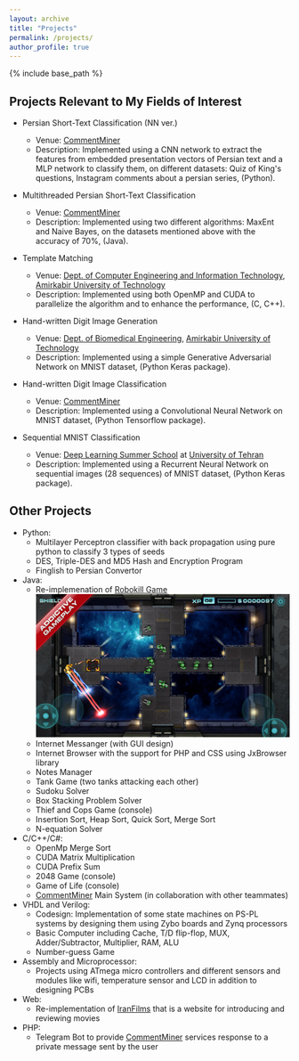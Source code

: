 ```yaml
---
layout: archive
title: "Projects"
permalink: /projects/
author_profile: true
---
```


{% include base_path %}


Projects Relevant to My Fields of Interest
------
* Persian Short-Text Classification (NN ver.)
  * Venue: [CommentMiner](http://commentminer.com/)
  * Description: Implemented using a CNN network to extract the features from embedded presentation vectors of Persian text and a MLP network to classify them, on different datasets: Quiz of King's questions, Instagram comments about a persian series, (Python).

* Multithreaded Persian Short-Text Classification
  * Venue: [CommentMiner](http://commentminer.com/)
  * Description: Implemented using two different algorithms: MaxEnt and Naive Bayes, on the datasets mentioned above with the accuracy of 70%, (Java).

* Template Matching
  * Venue: [Dept. of Computer Engineering and Information Technology](http://ceit.aut.ac.ir/autcms/home.htm?depurl=computer-engineering&lang=en), [Amirkabir University of Technology](http://aut.ac.ir/aut/)
  * Description: Implemented using both OpenMP and CUDA to parallelize the algorithm and to enhance the performance, (C, C++).

* Hand-written Digit Image Generation
  * Venue: [Dept. of Biomedical Engineering](http://bme.aut.ac.ir/autcms/biomedical-engineering/en/home), [Amirkabir University of Technology](http://aut.ac.ir/aut/)
  * Description: Implemented using a simple Generative Adversarial Network on MNIST dataset, (Python Keras package).

* Hand-written Digit Image Classification
  * Venue: [CommentMiner](http://commentminer.com/)
  * Description: Implemented using a Convolutional Neural Network on MNIST dataset, (Python Tensorflow package).

* Sequential MNIST Classification
  * Venue: [Deep Learning Summer School](http://acm.ut.ac.ir/deeplearning/) at [University of Tehran](http://ut.ac.ir/en)
  * Description: Implemented using a Recurrent Neural Network on sequential images (28 sequences) of MNIST dataset, (Python Keras package).

Other Projects
------
* Python:
  * Multilayer Perceptron classifier with back propagation using pure python to classify 3 types of seeds
  * DES, Triple-DES and MD5 Hash and Encryption Program
  * Finglish to Persian Convertor
* Java:
  * Re-implemenation of [Robokill Game](https://www.crazygames.com/game/robokill-2)<br/><img src='/images/robokill.jpg'>
  * Internet Messanger (with GUI design)
  * Internet Browser with the support for PHP and CSS using JxBrowser library
  * Notes Manager
  * Tank Game (two tanks attacking each other)
  * Sudoku Solver
  * Box Stacking Problem Solver
  * Thief and Cops Game (console)
  * Insertion Sort, Heap Sort, Quick Sort, Merge Sort
  * N-equation Solver
* C/C++/C#:
  * OpenMp Merge Sort
  * CUDA Matrix Multiplication
  * CUDA Prefix Sum
  * 2048 Game (console)
  * Game of Life (console)
  * [CommentMiner](http://commentminer.com/) Main System (in collaboration with other teammates)
* VHDL and Verilog:
  * Codesign: Implementation of some state machines on PS-PL systems by designing them using Zybo boards and Zynq processors
  * Basic Computer including Cache, T/D flip-flop, MUX, Adder/Subtractor, Multiplier, RAM, ALU
  * Number-guess Game
* Assembly and Microprocessor:
  * Projects using ATmega micro controllers and different sensors and modules like wifi, temperature sensor and LCD in addition to designing PCBs
* Web:
  * Re-implementation of [IranFilms](https://iranfilms.org/) that is a website for introducing and reviewing movies
* PHP:
  * Telegram Bot to provide [CommentMiner](http://commentminer.com/) services response to a private message sent by the user



